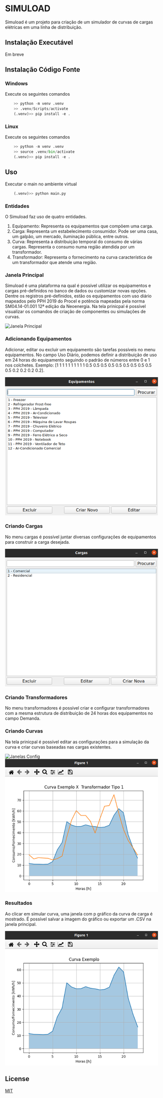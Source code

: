 # SIMULOAD
Simuload é um projeto para criação de um simulador de curvas de cargas elétricas em uma linha de distribuição.

## Instalação Executável
Em breve

## Instalação Código Fonte
### Windows
Execute os seguintes comandos
```python
    >> python -m venv .venv
    >> .venv/Scripts/activate
    (.venv)>> pip install -e .
```

### Linux
Execute os seguintes comandos
```python
    >> python -m venv .venv
    >> source .venv/bin/activate
    (.venv)>> pip install -e .
```

## Uso
Executar o main no ambiente virtual
```python
    (.venv)>> python main.py
```
### Entidades
O Simuload faz uso de quatro entidades.
1. Equipamento: Representa os equipamentos que compõem uma carga.
2. Carga: Representa um estabelecimento consumidor. Pode ser uma casa, um galpão, um mercado, iluminação pública, entre outros.
3. Curva: Representa a distribuição temporal do consumo de várias cargas. Representa o consumo numa região atendida por um transformador.
4. Transformador: Representa o fornecimento na curva característica de um transformador que atende uma região.

### Janela Principal

Simuload é uma plataforma na qual é possível utilizar os equipamentos e cargas pré-definidos no banco de dados ou customizar novas opções. Dentre os registros pré-definidos, estão os equipamentos com uso diário mapeados pelo PPH 2019 do Procel e potência mapeadas pela norma SM04.14-01.001 12ª edição da Neoenergia. Na tela prinicpal é possível visualizar os comandos de criação de componentes ou simulações de curvas.


![Janela Principal](docs/readme-imgs/janela-prinicpal.png)

### Adicionando Equipamentos
Adicionar, editar ou excluir um equipamento são tarefas possíveis no menu equipamentos. No campo Uso Diário, podemos definir a distribuição de uso em 24 horas do equipamento seguindo o padrão de números entre 0 e 1 nos colchetes. Exemplo: [1 1 1 1 1 1 1 1 1 1 0.5 0.5 0.5 0.5 0.5 0.5 0.5 0.5 0.5 0.5 0.2 0.2 0.2 0.2].


![Janelas Equipamentos](docs/readme-imgs/janela-equipamentos.png)

### Criando Cargas
No menu cargas é possível juntar diversas configurações de equipamentos para construir a carga desejada. 


![Janelas Cargas](docs/readme-imgs/janela-cargas.png)

### Criando Transformadores
No menu transformadores é possível criar e configurar transformadores com a mesma estrutura de distribuição de 24 horas dos equipamentos no campo Demanda.

### Criando Curvas
Na tela prinicpal é possível editar as configurações para a simulação da curva e criar curvas baseadas nas cargas existentes.


![Janelas Config](docs/readme-imgs/janela-curvas-config.png)
![Janelas Curva](docs/readme-imgs/janela-curvas.png)


### Resultados
Ao clicar em simular curva, uma janela com p gráfico da curva de carga é mostrado. É possível salvar a imagem do gráfico ou exportar um .CSV na janela principal.


![Janela Resultado](docs/readme-imgs/janela-resultado.png)

## License

[MIT](https://github.com/caleo-hub/simuload/blob/main/LICENSE)
